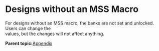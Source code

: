 # Designs without an MSS Macro

For designs without an MSS macro, the banks are not set and unlocked. Users can change the<br /> values, but the changes will not affect anything.

**Parent topic:**[Appendix](GUID-382B237D-CB25-4415-8DD3-3D9A73ABA9E4.md)

